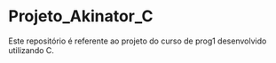 # Projeto_Akinator_C
Este repositório é referente ao projeto do curso de prog1 desenvolvido utilizando C.
